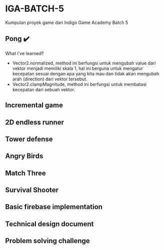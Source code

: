 # IGA-BATCH-5
 Kumpulan proyek game dari Indigo Game Academy Batch 5
 
## Pong ✔️
 What i've learned?
 - Vector2.normalized, method ini berfungsi untuk mengubah value dari vektor menjadi memiliki skala 1, hal ini berguna untuk mengatur kecepatan sesuai dengan apa yang kita mau dan tidak akan mengubah arah (direction) dari vektor tersebut.
 - Vector2.clampMagnitude, method ini berfungsi untuk membatasi kecepatan dari sebuah vektor.

## Incremental game

## 2D endless runner

## Tower defense

## Angry Birds

## Match Three

## Survival Shooter

## Basic firebase implementation

## Technical design document

## Problem solving challenge
